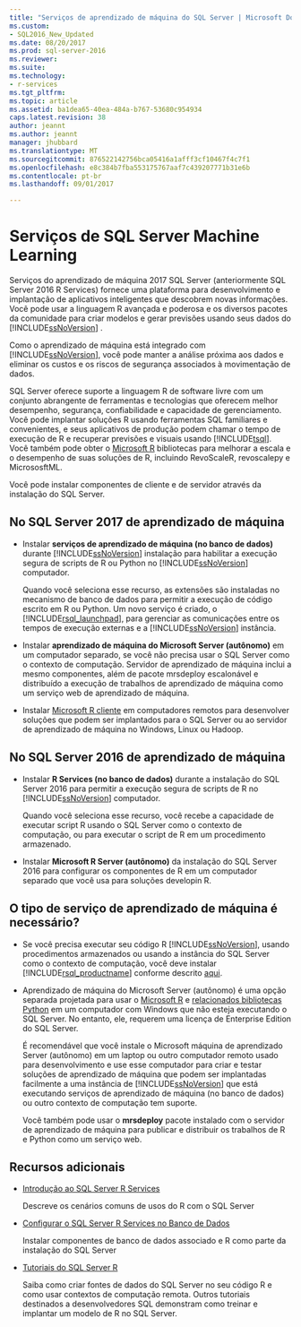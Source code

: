 ```yaml
---
title: "Serviços de aprendizado de máquina do SQL Server | Microsoft Docs"
ms.custom:
- SQL2016_New_Updated
ms.date: 08/20/2017
ms.prod: sql-server-2016
ms.reviewer: 
ms.suite: 
ms.technology:
- r-services
ms.tgt_pltfrm: 
ms.topic: article
ms.assetid: ba1dea65-40ea-484a-b767-53680c954934
caps.latest.revision: 38
author: jeannt
ms.author: jeannt
manager: jhubbard
ms.translationtype: MT
ms.sourcegitcommit: 876522142756bca05416a1afff3cf10467f4c7f1
ms.openlocfilehash: e8c384b7fba553175767aaf7c439207771b31e6b
ms.contentlocale: pt-br
ms.lasthandoff: 09/01/2017

---
```

# <a name="sql-server-machine-learning-services"></a>Serviços de SQL Server Machine Learning

  Serviços do aprendizado de máquina 2017 SQL Server (anteriormente SQL Server 2016 R Services) fornece uma plataforma para desenvolvimento e implantação de aplicativos inteligentes que descobrem novas informações. Você pode usar a linguagem R avançada e poderosa e os diversos pacotes da comunidade para criar modelos e gerar previsões usando seus dados do [!INCLUDE[ssNoVersion](../../includes/ssnoversion-md.md)] .
  
  Como o aprendizado de máquina está integrado com [!INCLUDE[ssNoVersion](../../includes/ssnoversion-md.md)], você pode manter a análise próxima aos dados e eliminar os custos e os riscos de segurança associados à movimentação de dados.
  
SQL Server oferece suporte a linguagem R de software livre com um conjunto abrangente de ferramentas e tecnologias que oferecem melhor desempenho, segurança, confiabilidade e capacidade de gerenciamento. Você pode implantar soluções R usando ferramentas SQL familiares e convenientes, e seus aplicativos de produção podem chamar o tempo de execução de R e recuperar previsões e visuais usando [!INCLUDE[tsql](../../includes/tsql-md.md)]. Você também pode obter o [Microsoft R](https://docs.microsoft.com/r-server/r-reference/revoscaler/revoscaler) bibliotecas para melhorar a escala e o desempenho de suas soluções de R, incluindo RevoScaleR, revoscalepy e MicrososftML.
  
Você pode instalar componentes de cliente e de servidor através da instalação do SQL Server.
  
## <a name="machine-learning-in-sql-server-2017"></a>No SQL Server 2017 de aprendizado de máquina

+ Instalar **serviços de aprendizado de máquina (no banco de dados)** durante [!INCLUDE[ssNoVersion](../../includes/ssnoversion-md.md)] instalação para habilitar a execução segura de scripts de R ou Python no [!INCLUDE[ssNoVersion](../../includes/ssnoversion-md.md)] computador.
  
    Quando você seleciona esse recurso, as extensões são instaladas no mecanismo de banco de dados para permitir a execução de código escrito em R ou Python. Um novo serviço é criado, o [!INCLUDE[rsql_launchpad](../../includes/rsql-launchpad-md.md)], para gerenciar as comunicações entre os tempos de execução externas e a [!INCLUDE[ssNoVersion](../../includes/ssnoversion-md.md)] instância.
  
+ Instalar **aprendizado de máquina do Microsoft Server (autônomo)** em um computador separado, se você não precisa usar o SQL Server como o contexto de computação. Servidor de aprendizado de máquina inclui a mesmo componentes, além de pacote mrsdeploy escalonável e distribuído a execução de trabalhos de aprendizado de máquina como um serviço web de aprendizado de máquina.
  
+    Instalar [Microsoft R cliente](https://docs.microsoft.com/r-server/r-client/what-is-microsoft-r-client) em computadores remotos para desenvolver soluções que podem ser implantados para o SQL Server ou ao servidor de aprendizado de máquina no Windows, Linux ou Hadoop.

## <a name="machine-learning-in-sql-server-2016"></a>No SQL Server 2016 de aprendizado de máquina

+ Instalar **R Services (no banco de dados)** durante a instalação do SQL Server 2016 para permitir a execução segura de scripts de R no [!INCLUDE[ssNoVersion](../../includes/ssnoversion-md.md)] computador.
  
    Quando você seleciona esse recurso, você recebe a capacidade de executar script R usando o SQL Server como o contexto de computação, ou para executar o script de R em um procedimento armazenado.
  
+   Instalar **Microsoft R Server (autônomo)** da instalação do SQL Server 2016 para configurar os componentes de R em um computador separado que você usa para soluções developin R.


## <a name="which-type-of-machine-learning-service-do-i-need"></a>O tipo de serviço de aprendizado de máquina é necessário?

+ Se você precisa executar seu código R [!INCLUDE[ssNoVersion](../../includes/ssnoversion-md.md)], usando procedimentos armazenados ou usando a instância do SQL Server como o contexto de computação, você deve instalar [!INCLUDE[rsql_productname](../../includes/rsql-productname-md.md)] conforme descrito [aqui](../../advanced-analytics/r-services/set-up-sql-server-r-services-in-database.md).

+ Aprendizado de máquina do Microsoft Server (autônomo) é uma opção separada projetada para usar o [Microsoft R](https://docs.microsoft.com/r-server/r-reference/introducing-r-server-r-package-reference) e [relacionados bibliotecas Python](../python/what-is-revoscalepy.md) em um computador com Windows que não esteja executando o SQL Server. No entanto, ele, requerem uma licença de Enterprise Edition do SQL Server.
    
    É recomendável que você instale o Microsoft máquina de aprendizado Server (autônomo) em um laptop ou outro computador remoto usado para desenvolvimento e use esse computador para criar e testar soluções de aprendizado de máquina que podem ser implantadas facilmente a uma instância de [!INCLUDE[ssNoVersion](../../includes/ssnoversion-md.md)] que está executando serviços de aprendizado de máquina \(no banco de dados\) ou outro contexto de computação tem suporte.
  
    Você também pode usar o **mrsdeploy** pacote instalado com o servidor de aprendizado de máquina para publicar e distribuir os trabalhos de R e Python como um serviço web.

## <a name="additional-resources"></a>Recursos adicionais

+ [Introdução ao SQL Server R Services](../../advanced-analytics/r/getting-started-with-sql-server-r-services.md)
 
    Descreve os cenários comuns de usos do R com o SQL Server

+ [Configurar o SQL Server R Services no Banco de Dados](../../advanced-analytics/r/set-up-sql-server-r-services-in-database.md)

    Instalar componentes de banco de dados associado e R como parte da instalação do SQL Server
  
+ [Tutoriais do SQL Server R](../../advanced-analytics/tutorials/sql-server-r-tutorials.md)

    Saiba como criar fontes de dados do SQL Server no seu código R e como usar contextos de computação remota. Outros tutoriais destinados a desenvolvedores SQL demonstram como treinar e implantar um modelo de R no SQL Server.

